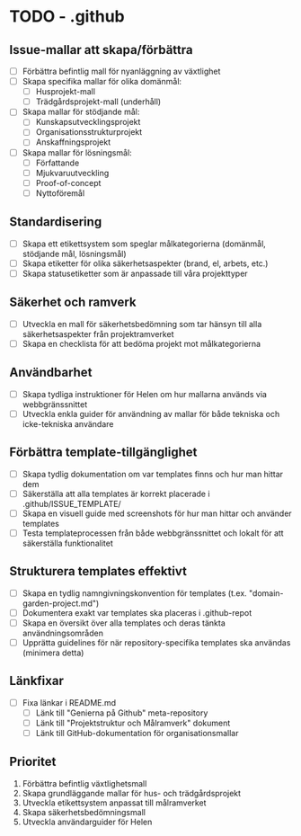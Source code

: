 # TODO - .github

## Issue-mallar att skapa/förbättra
- [ ] Förbättra befintlig mall för nyanläggning av växtlighet
- [ ] Skapa specifika mallar för olika domänmål:
  - [ ] Husprojekt-mall
  - [ ] Trädgårdsprojekt-mall (underhåll)
- [ ] Skapa mallar för stödjande mål:
  - [ ] Kunskapsutvecklingsprojekt
  - [ ] Organisationsstrukturprojekt
  - [ ] Anskaffningsprojekt
- [ ] Skapa mallar för lösningsmål:
  - [ ] Författande
  - [ ] Mjukvaruutveckling
  - [ ] Proof-of-concept
  - [ ] Nyttoföremål

## Standardisering
- [ ] Skapa ett etikettsystem som speglar målkategorierna (domänmål, stödjande mål, lösningsmål)
- [ ] Skapa etiketter för olika säkerhetsaspekter (brand, el, arbets, etc.)
- [ ] Skapa statusetiketter som är anpassade till våra projekttyper

## Säkerhet och ramverk
- [ ] Utveckla en mall för säkerhetsbedömning som tar hänsyn till alla säkerhetsaspekter från projektramverket
- [ ] Skapa en checklista för att bedöma projekt mot målkategorierna

## Användbarhet
- [ ] Skapa tydliga instruktioner för Helen om hur mallarna används via webbgränssnittet
- [ ] Utveckla enkla guider för användning av mallar för både tekniska och icke-tekniska användare

## Förbättra template-tillgänglighet
- [ ] Skapa tydlig dokumentation om var templates finns och hur man hittar dem
- [ ] Säkerställa att alla templates är korrekt placerade i .github/ISSUE_TEMPLATE/
- [ ] Skapa en visuell guide med screenshots för hur man hittar och använder templates
- [ ] Testa templateprocessen från både webbgränssnittet och lokalt för att säkerställa funktionalitet

## Strukturera templates effektivt
- [ ] Skapa en tydlig namngivningskonvention för templates (t.ex. "domain-garden-project.md")
- [ ] Dokumentera exakt var templates ska placeras i .github-repot
- [ ] Skapa en översikt över alla templates och deras tänkta användningsområden
- [ ] Upprätta guidelines för när repository-specifika templates ska användas (minimera detta)

## Länkfixar
- [ ] Fixa länkar i README.md
  - [ ] Länk till "Genierna på Github" meta-repository
  - [ ] Länk till "Projektstruktur och Målramverk" dokument
  - [ ] Länk till GitHub-dokumentation för organisationsmallar

## Prioritet
1. Förbättra befintlig växtlighetsmall
2. Skapa grundläggande mallar för hus- och trädgårdsprojekt
3. Utveckla etikettsystem anpassat till målramverket
4. Skapa säkerhetsbedömningsmall
5. Utveckla användarguider för Helen
